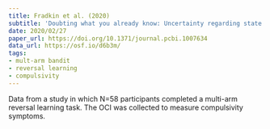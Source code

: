 ```yaml
---
title: Fradkin et al. (2020)
subtitle: 'Doubting what you already know: Uncertainty regarding state transitions is associated with obsessive compulsive symptoms'
date: 2020/02/27
paper_url: https://doi.org/10.1371/journal.pcbi.1007634
data_url: https://osf.io/d6b3m/
tags:
- mult-arm bandit
- reversal learning
- compulsivity
---
```


Data from a study in which N=58 participants completed a multi-arm reversal learning task. The OCI was collected to measure compulsivity symptoms.
